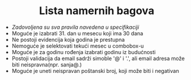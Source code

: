 <h1 align="center">Lista namernih bagova</h1>
<ul>
  <li><i>Zadovoljena su sva pravila navedena u specifikaciji</i></li>
  <li>Moguće je izabrati 31. dan u mesecu koji ima 30 dana</li>
  <li>Ne postoji evidencija koja godina je prestupna</li>
  <li>Nemoguće je selektovati tekući mesec u combobox-u</li>
  <li>Moguće je za godinu rođenja izabrati godinu iz budućnosti</li>
  <li>Postoji validacija da email sadrži simoble '@' i '.', ali email adresa može biti neispravna(npr. sanja@.)</li>
  <li>Moguće je uneti neispravan poštanski broj, koji može biti i negativan</li> 
</ul>
